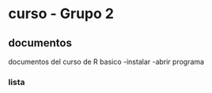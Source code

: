 # curso - Grupo 2
## documentos

documentos del curso de R basico
-instalar
-abrir programa 
### lista 